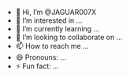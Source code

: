 - 👋 Hi, I’m @JAGUAR007X
- 👀 I’m interested in ...
- 🌱 I’m currently learning ...
- 💞️ I’m looking to collaborate on ...
- 📫 How to reach me ...
- 😄 Pronouns: ...
- ⚡ Fun fact: ...

<!---
JAGUAR007X/JAGUAR007X is a ✨ special ✨ repository because its `README.md` (this file) appears on your GitHub profile.
You can click the Preview link to take a look at your changes.
--->
